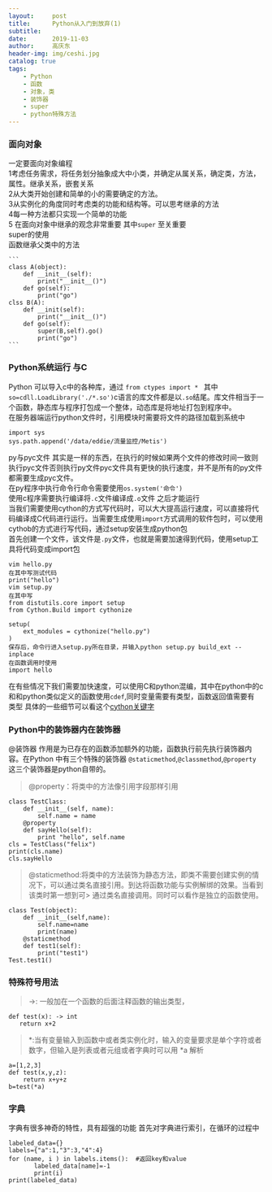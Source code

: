 ```yaml
---
layout:     post
title:      Python从入门到放弃(1)
subtitle:   
date:       2019-11-03
author:     高庆东
header-img: img/ceshi.jpg
catalog: true
tags:
    - Python
    - 函数
    - 对象，类
    - 装饰器
    - super
    - python特殊方法
---
```


### 面向对象
 一定要面向对象编程  
1考虑任务需求，将任务划分抽象成大中小类，并确定从属关系，确定类，方法，属性。继承关系，嵌套关系  
2从大类开始创建和简单的小的需要确定的方法。  
3从实例化的角度同时考虑类的功能和结构等。可以思考继承的方法  
4每一种方法都只实现一个简单的功能  
5 在面向对象中继承的观念非常重要 其中`super` 至关重要   
    super的使用    
    函数继承父类中的方法
    
    ```
    class A(object):  
        def __init__(self):    
            print("__init__()")  
        def go(self):  
            print("go")  
    clss B(A):  
        def __init(self):  
            print("__init__()")  
        def go(self):    
            super(B,self).go()  
            print("go")  
    ```
    
### Python系统运行 与C
Python 可以导入c中的各种库，通过  `from ctypes import * ` 其中 `so=cdll.LoadLibrary('./*.so')`c语言的库文件都是以`.so`结尾。库文件相当于一个函数，静态库与程序打包成一个整体，动态库是将地址打包到程序中。  
在服务器端运行python文件时，引用模块时需要将文件的路径加载到系统中

    import sys
    sys.path.append('/data/eddie/流量监控/Metis')
    
py与pyc文件 其实是一样的东西，在执行的时候如果两个文件的修改时间一致则执行pyc文件否则执行py文件pyc文件具有更快的执行速度，并不是所有的py文件都需要生成pyc文件。  
在py程序中执行命令行命令需要使用`os.system('命令')`   
使用c程序需要执行编译将`.c`文件编译成`.o`文件 之后才能运行    
当我们需要使用cython的方式写代码时，可以大大提高运行速度，可以直接将代码编译成C代码进行运行。当需要生成使用`import`方式调用的软件包时，可以使用cythob的方式进行写代码，通过setup安装生成python包   
首先创建一个文件，该文件是`.py`文件，也就是需要加速得到代码，使用setup工具将代码变成import包  

```
vim hello.py
在其中写测试代码
print("hello")
vim setup.py
在其中写
from distutils.core import setup
from Cython.Build import cythonize

setup(
    ext_modules = cythonize("hello.py")
)
保存后，命令行进入setup.py所在目录，并输入python setup.py build_ext --inplace
在函数调用时使用
import hello

```
在有些情况下我们需要加快速度，可以使用C和python混编，其中在python中的c和和python类似定义的函数使用`cdef`,同时变量需要有类型，函数返回值需要有  
类型  具体的一些细节可以看这个[cython关键字](https://www.cnblogs.com/lidyan/p/7474244.html)

### Python中的装饰器内在装饰器
@装饰器  作用是为已存在的函数添加额外的功能，函数执行前先执行装饰器内容。在Python 中有三个特殊的装饰器 `@staticmethod`,`@classmethod`,`@property`
这三个装饰器是python自带的。  

> @property：将类中的方法像引用字段那样引用

```
class TestClass:
    def __init__(self, name):
        self.name = name
    @property
    def sayHello(self):
        print "hello", self.name
cls = TestClass("felix")
print(cls.name)
cls.sayHello
```

> @staticmethod:将类中的方法装饰为静态方法，即类不需要创建实例的情况下，可以通过类名直接引用。到达将函数功能与实例解绑的效果。当看到该类时第一想到可> 通过类名直接调用。同时可以看作是独立的函数使用。  

```
class Test(object):
    def __init__(self,name):
        self.name=name
        print(name)
    @staticmethod
    def test1(self):
        print("test1")
Test.test1()
```

### 特殊符号用法

 > ->: 一般加在一个函数的后面注释函数的输出类型，
 
 ```
 def test(x): -> int
    return x+2
 ```

> *:当有变量输入到函数中或者类实例化时，输入的变量要求是单个字符或者数字，但输入是列表或者元组或者字典时可以用 *a 解析

```
a=[1,2,3]
def test(x,y,z):
    return x+y+z
b=test(*a)
```

### 字典
字典有很多神奇的特性，具有超强的功能
首先对字典进行索引，在循环的过程中
```
labeled_data={}
labels={"a":1,"3":3,"4":4}
for (name, i ) in labels.items():  #返回key和value
       labeled_data[name]=-1
       print(i)
print(labeled_data)
```
